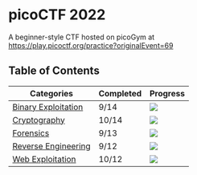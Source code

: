 # picoCTF 2022

A beginner-style CTF hosted on picoGym at https://play.picoctf.org/practice?originalEvent=69

## Table of Contents

| Categories                                                   | Completed | Progress                                                     |
| ------------------------------------------------------------ | --------- | ------------------------------------------------------------ |
| [Binary Exploitation](Binary_Exploitation/Binary_Exploitation.md) | 9/14      | ![](https://us-central1-progress-markdown.cloudfunctions.net/progress/64) |
| [Cryptography](Cryptography/Cryptography.md)                 | 10/14     | ![](https://us-central1-progress-markdown.cloudfunctions.net/progress/71) |
| [Forensics](#Forensics)                                      | 9/13      | ![](https://us-central1-progress-markdown.cloudfunctions.net/progress/69) |
| [Reverse Engineering](#Reverse-Engineering)                  | 9/12      | ![](https://us-central1-progress-markdown.cloudfunctions.net/progress/75) |
| [Web Exploitation](#Web-Exploitation)                        | 10/12     | ![](https://us-central1-progress-markdown.cloudfunctions.net/progress/83) |
